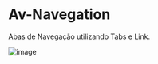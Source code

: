 # Av-Navegation

Abas de Navegação utilizando Tabs e Link.

![image](https://github.com/vanysai/Av-Navegation/assets/99412036/4765837c-7a1f-4c0e-a0dc-2626877d54f7)
